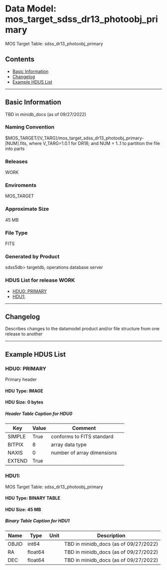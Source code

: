 # Data Model: mos_target_sdss_dr13_photoobj_primary


MOS Target Table: sdss_dr13_photoobj_primary


## Contents
- [Basic Information](#basic-information)
- [Changelog](#changelog)
- [Example HDUS List](#example-hdus-list)

---

## Basic Information
TBD in minidb_docs (as of 09/27/2022)

### Naming Convention
$MOS_TARGET/[V_TARG]/mos_target_sdss_dr13_photoobj_primary-[NUM].fits, where V_TARG=1.0.1 for DR18; and NUM = 1..1 to partition the file into parts

### Releases
WORK

### Enviroments
MOS_TARGET

### Approximate Size
45 MB

### File Type
FITS

### Generated by Product
sdss5db> targetdb, operations database server

### HDUS List for release WORK
  - [HDU0: PRIMARY](#hdu0-primary)
  - [HDU1: ](#hdu1-)

---

## Changelog
Describes changes to the datamodel product and/or file structure from one release to another

---
## Example HDUS List

### HDU0: PRIMARY
Primary header

#### HDU Type: IMAGE
#### HDU Size:  0 bytes

##### Header Table Caption for HDU0
Key | Value | Comment | |
| --- | --- | --- | --- |
| SIMPLE | True | conforms to FITS standard |
| BITPIX | 8 | array data type |
| NAXIS | 0 | number of array dimensions |
| EXTEND | True |  |



### HDU1: 
MOS Target Table: sdss_dr13_photoobj_primary

#### HDU Type: BINARY TABLE
#### HDU Size:  45 MB

##### Binary Table Caption for HDU1
Name | Type | Unit | Description |
| --- | --- | --- | --- |
 | OBJID | int64 |  | TBD in minidb_docs (as of 09/27/2022) |
 | RA | float64 |  | TBD in minidb_docs (as of 09/27/2022) |
 | DEC | float64 |  | TBD in minidb_docs (as of 09/27/2022) |


